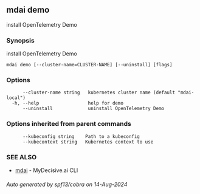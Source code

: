 ## mdai demo

install OpenTelemetry Demo

### Synopsis

install OpenTelemetry Demo

```
mdai demo [--cluster-name=CLUSTER-NAME] [--uninstall] [flags]
```

### Options

```
      --cluster-name string   kubernetes cluster name (default "mdai-local")
  -h, --help                  help for demo
      --uninstall             uninstall OpenTelemetry Demo
```

### Options inherited from parent commands

```
      --kubeconfig string    Path to a kubeconfig
      --kubecontext string   Kubernetes context to use
```

### SEE ALSO

* [mdai](mdai.md)	 - MyDecisive.ai CLI

###### Auto generated by spf13/cobra on 14-Aug-2024
